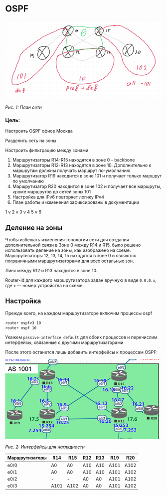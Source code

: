 # OSPF
![Здесь должна быть картинка с зонами](OSPF-plan.jpg)

*Рис. 1: План сети*

### Цель:
Настроить OSPF офисе Москва

Разделить сеть на зоны

Настроить фильтрацию между зонами
1. Маршрутизаторы R14-R15 находятся в зоне 0 - backbone
2. Маршрутизаторы R12-R13 находятся в зоне 10. Дополнительно к маршрутам должны получать маршрут по-умолчанию
3. Маршрутизатор R19 находится в зоне 101 и получает только маршрут по умолчанию
4. Маршрутизатор R20 находится в зоне 102 и получает все маршруты, кроме маршрутов до сетей зоны 101
5. Настройка для IPv6 повторяет логику IPv4
6. План работы и изменения зафиксированы в документации 

1 v
2 v
3 v
4
5 v
6

## Деление на зоны

Чтобы избежать изменения топологии сети для создания дополнительной связи в Зоне 0 между R14 и R15, было решено использовать деление на зоны, как изображено на схеме. Маршрутизаторы 12, 13, 14, 15 находятся в зоне 0 и являются пограничными маршрутизаторами для всех остальных зон.

Линк между R12 и R13 находится в зоне 10.

Router-id для каждого маршрутизатора задан вручную в виде `0.0.0.x`, где `x` — номер устройства на схеме.

## Настройка

Прежде всего, на каждом маршрутизаторе включим процессы ospf
```
router ospfv3 10
router ospf 10
```

Укажем `passive-interface default` для обоих процессов и перечислим интерфейсы, связанные с другими маршрутизаторами.

После этого останется лишь добавить интерфейсы к процессам OSPF:

![Здесь должна быть картинка с роутерами](OSPF-interface.png)

*Рис. 2: Интерфейсы для наглядности*

Маршрутизаторы | R14 | R15 | R12 | R13 | R19 | R20
-|-|-|-|-|-|-
e0/0| A0 | A0 | A10 | A10 | A101 | A102
e0/1| A0 | A0 | A10 | A10| A101 | A102
e0/2| - | - | A0 | A0 | A101 | A102
e0/3| A101 | A102 | A0 | A0 | A101 | A102
